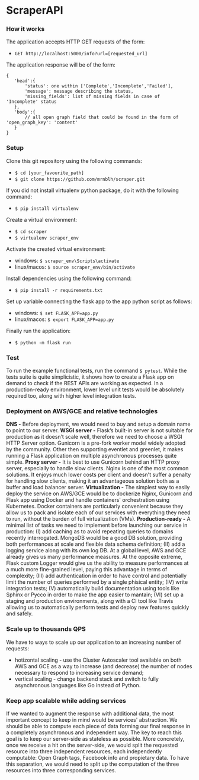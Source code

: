 # ScraperAPI

### How it works

The application accepts HTTP GET requests of the form:
* `GET http://localhost:5000/info?url=[requested_url]`

The application response will be of the form:

```
{
   'head':{
       'status': one within ['Complete','Incomplete','Failed'],
       'message': message describing the status,
       'missing_fields': list of missing fields in case of 'Incomplete' status
   },
   'body':{
       // all open graph field that could be found in the form of 'open_graph_key': 'content'
   }
}
```

### Setup

Clone this git repository using the following commands:
* `$ cd [your_favourite_path]`
* `$ git clone https://github.com/mrnblh/scraper.git`

If you did not install virtualenv python package, do it with the following command:
* `$ pip install virtualenv`

Create a virtual environment:
* `$ cd scraper`
* `$ virtualenv scraper_env`

Activate the created virtual environment:
* windows: `$ scraper_env\Scripts\activate`
* linux/macos: `$ source scraper_env/bin/activate`

Install dependencies using the following command:
* `$ pip install -r requirements.txt`

Set up variable connecting the flask app to the app python script as follows:
* windows: `$ set FLASK_APP=app.py`
* linux/macos: `$ export FLASK_APP=app.py`

Finally run the application:
* `$ python -m flask run`

### Test

To run the example functional tests, run the command `$ pytest`. While the tests suite is quite simplicistic, it shows how to create a Flask app on demand to check if the REST APIs are working as expected. In a production-ready environment, lower level unit tests would be absolutely required too, along with higher level integration tests.

### Deployment on AWS/GCE and relative technologies

**DNS -** Before deployment, we would need to buy and setup a domain name to point to our server.
**WSGI server -** Flask’s built-in server is not suitable for production as it doesn’t scale well, therefore we need to choose a WSGI HTTP Server option. Gunicorn is a pre-fork worker model widely adopted by the community. Other then supporting eventlet and greenlet, it makes running a Flask application on multiple asynchronous processes quite simple.
**Proxy server -** It is best to use Gunicorn behind an HTTP proxy server, especially to handle slow clients. Nginx is one of the most common solutions. It enjoys much lower costs per client and doesn't suffer a penalty for handling slow clients, making it an advantageous solution both as a buffer and load balancer server.
**Virtualization -** The simplest way to easily deploy the service on AWS/GCE would be to dockerize Nginx, Gunicorn and Flask app using Docker and handle containers' orchestration using Kubernetes. Docker containers are particularly convenient because they allow us to pack and isolate each of our services with everything they need to run, without the burden of full virtualization (VMs).
**Production-ready -** A minimal list of tasks we need to implement before launching our service in production: (I) add caching as to avoid repeating queries to domains recently interrogated. MongoDB would be a good DB solution, providing both performances at scale and flexible data schema definition; (II) add a logging service along with its own log DB. At a global level, AWS and GCE already gives us many performance measures. At the opposite extreme, Flask custom Logger would give us the ability to measure performances at a much more fine-grained level, paying this advantage in terms of complexity; (III) add authentication in order to have control and potentially limit the number of queries performed by a single phisical entity; (IV) write integration tests; (V) automatically build documentation using tools like Sphinx or Pycco in order to make the app easier to mantain; (VI) set up a staging and production environments, along with a CI tool like Travis allowing us to automatically perform tests and deploy new features quickly and safely.

### Scale up to thousands QPS

We have to ways to scale up our application to an increasing number of requests:

* hotizontal scaling - use the Cluster Autoscaler tool available on both AWS and GCE as a way to increase (and decrease) the number of nodes necessary to respond to increasing service demand;
* vertical scaling - change backend stack and switch to fully asynchronous languages like Go instead of Python.

### Keep app scalable while adding services

If we wanted to augment the response with additional data, the most important concept to keep in mind would be services' abstraction. We should be able to compute each piece of data forming our final response in a completely asynchronous and independent way. The key to reach this goal is to keep our server-side as stateless as possible. More concretely, once we receive a hit on the server-side, we would split the requested resource into three independent resources, each independently computable: Open Graph tags, Facebook info and propietary data. To have this separation, we would need to split up the computation of the three resources into three corresponding services.



